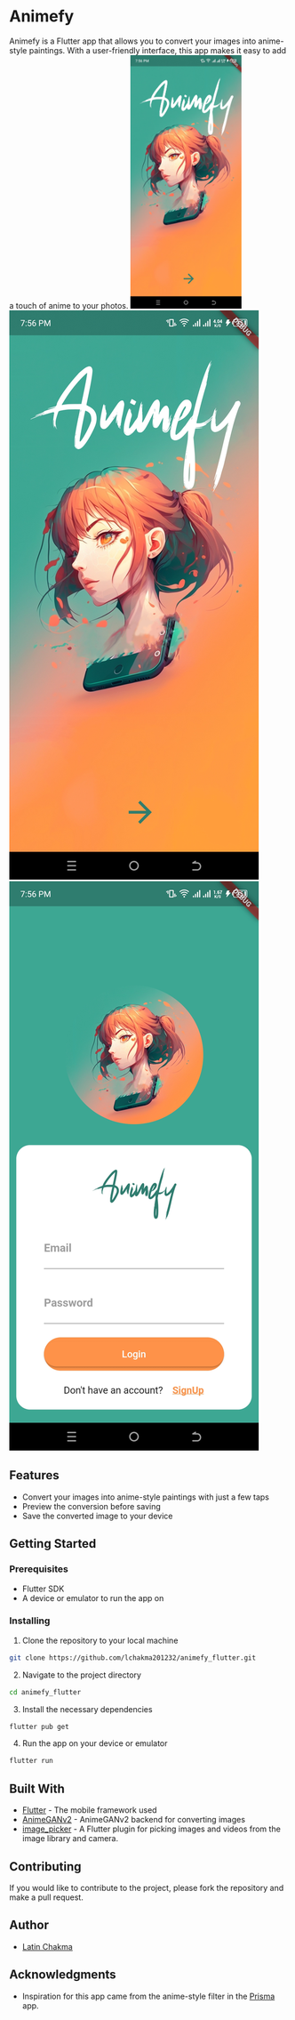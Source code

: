 ﻿# Animefy
Animefy is a Flutter app that allows you to convert your images into anime-style paintings. With a user-friendly interface, this app makes it easy to add a touch of anime to your photos.
<img src="https://raw.githubusercontent.com/lchakma201232/animefy_flutter/master/assets/images/Screenshot_20231108-195643.jpg" alt="drawing" width="200"/>
![Welcome Screen](https://raw.githubusercontent.com/lchakma201232/animefy_flutter/master/assets/images/Screenshot_20231108-195643.jpg)
![Login Screen](https://raw.githubusercontent.com/lchakma201232/animefy_flutter/master/assets/images/Screenshot_20231108-195647.jpg)
## Features
- Convert your images into anime-style paintings with just a few taps
- Preview the conversion before saving
- Save the converted image to your device

## Getting Started

### Prerequisites
- Flutter SDK
- A device or emulator to run the app on

### Installing
1. Clone the repository to your local machine
```sh
git clone https://github.com/lchakma201232/animefy_flutter.git
```
2. Navigate to the project directory
```sh
cd animefy_flutter
```
3. Install the necessary dependencies
```sh
flutter pub get
```
4. Run the app on your device or emulator
```sh
flutter run
```
## Built With
- [Flutter](https://flutter.dev/) - The mobile framework used
- [AnimeGANv2](https://huggingface.co/spaces/akhaliq/AnimeGANv2) - AnimeGANv2 backend for converting images
- [image_picker](https://pub.dev/packages/image_picker) - A Flutter plugin for picking images and videos from the image library and camera.

## Contributing

If you would like to contribute to the project, please fork the repository and make a pull request.

## Author

- [Latin Chakma](https://github.com/lchakma201232)

## Acknowledgments

- Inspiration for this app came from the anime-style filter in the [Prisma](https://prisma-ai.com/) app.
